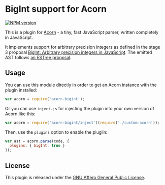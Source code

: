 # BigInt support for Acorn

[![NPM version](https://img.shields.io/npm/v/acorn-bigint.svg)](https://www.npmjs.org/package/acorn-bigint)

This is a plugin for [Acorn](http://marijnhaverbeke.nl/acorn/) - a tiny, fast JavaScript parser, written completely in JavaScript.

It implements support for arbitrary precision integers as defined in the stage 3 proposal [BigInt: Arbitrary precision integers in JavaScript](https://github.com/tc39/proposal-bigint). The emitted AST follows [an ESTree proposal](https://github.com/estree/estree/blob/132be9b9ec376adbc082dd5f6ba78aefd7a1a864/experimental/bigint.md).

## Usage

You can use this module directly in order to get an Acorn instance with the plugin installed:

```javascript
var acorn = require('acorn-bigint');
```

Or you can use `inject.js` for injecting the plugin into your own version of Acorn like this:

```javascript
var acorn = require('acorn-bigint/inject')(require('./custom-acorn'));
```

Then, use the `plugins` option to enable the plugiin:

```javascript
var ast = acorn.parse(code, {
  plugins: { bigInt: true }
});
```

## License

This plugin is released under the [GNU Affero General Public License](./LICENSE).

